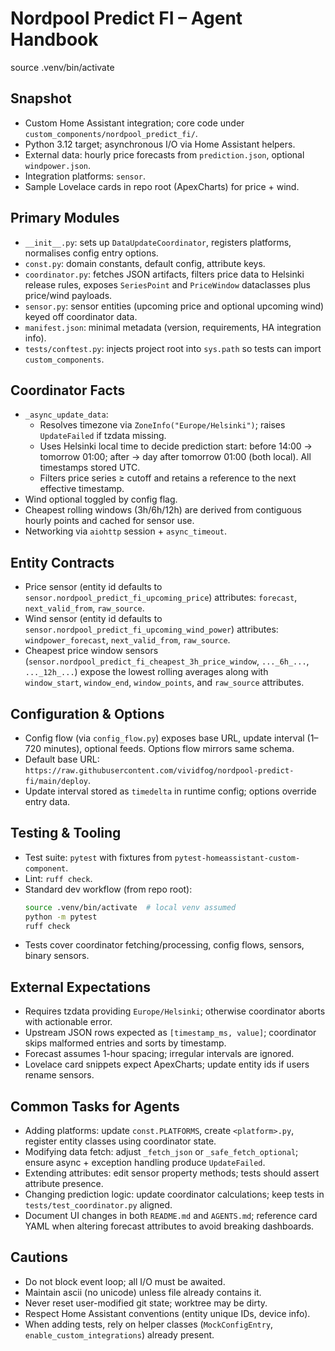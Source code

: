 # Nordpool Predict FI – Agent Handbook

source .venv/bin/activate

## Snapshot
- Custom Home Assistant integration; core code under `custom_components/nordpool_predict_fi/`.
- Python 3.12 target; asynchronous I/O via Home Assistant helpers.
- External data: hourly price forecasts from `prediction.json`, optional `windpower.json`.
- Integration platforms: `sensor`.
- Sample Lovelace cards in repo root (ApexCharts) for price + wind.

## Primary Modules
- `__init__.py`: sets up `DataUpdateCoordinator`, registers platforms, normalises config entry options.
- `const.py`: domain constants, default config, attribute keys.
- `coordinator.py`: fetches JSON artifacts, filters price data to Helsinki release rules, exposes `SeriesPoint` and `PriceWindow` dataclasses plus price/wind payloads.
- `sensor.py`: sensor entities (upcoming price and optional upcoming wind) keyed off coordinator data.
- `manifest.json`: minimal metadata (version, requirements, HA integration info).
- `tests/conftest.py`: injects project root into `sys.path` so tests can import `custom_components`.

## Coordinator Facts
- `_async_update_data`:
  - Resolves timezone via `ZoneInfo("Europe/Helsinki")`; raises `UpdateFailed` if tzdata missing.
  - Uses Helsinki local time to decide prediction start: before 14:00 → tomorrow 01:00; after → day after tomorrow 01:00 (both local). All timestamps stored UTC.
  - Filters price series ≥ cutoff and retains a reference to the next effective timestamp.
- Wind optional toggled by config flag.
- Cheapest rolling windows (3h/6h/12h) are derived from contiguous hourly points and cached for sensor use.
- Networking via `aiohttp` session + `async_timeout`.

## Entity Contracts
- Price sensor (entity id defaults to `sensor.nordpool_predict_fi_upcoming_price`) attributes: `forecast`, `next_valid_from`, `raw_source`.
- Wind sensor (entity id defaults to `sensor.nordpool_predict_fi_upcoming_wind_power`) attributes: `windpower_forecast`, `next_valid_from`, `raw_source`.
- Cheapest price window sensors (`sensor.nordpool_predict_fi_cheapest_3h_price_window`, `..._6h_...`, `..._12h_...`) expose the lowest rolling averages along with `window_start`, `window_end`, `window_points`, and `raw_source` attributes.

## Configuration & Options
- Config flow (via `config_flow.py`) exposes base URL, update interval (1–720 minutes), optional feeds. Options flow mirrors same schema.
- Default base URL: `https://raw.githubusercontent.com/vividfog/nordpool-predict-fi/main/deploy`.
- Update interval stored as `timedelta` in runtime config; options override entry data.

## Testing & Tooling
- Test suite: `pytest` with fixtures from `pytest-homeassistant-custom-component`.
- Lint: `ruff check`.
- Standard dev workflow (from repo root):
  ```bash
  source .venv/bin/activate  # local venv assumed
  python -m pytest
  ruff check
  ```
- Tests cover coordinator fetching/processing, config flows, sensors, binary sensors.

## External Expectations
- Requires tzdata providing `Europe/Helsinki`; otherwise coordinator aborts with actionable error.
- Upstream JSON rows expected as `[timestamp_ms, value]`; coordinator skips malformed entries and sorts by timestamp.
- Forecast assumes 1-hour spacing; irregular intervals are ignored.
- Lovelace card snippets expect ApexCharts; update entity ids if users rename sensors.

## Common Tasks for Agents
- Adding platforms: update `const.PLATFORMS`, create `<platform>.py`, register entity classes using coordinator state.
- Modifying data fetch: adjust `_fetch_json` or `_safe_fetch_optional`; ensure async + exception handling produce `UpdateFailed`.
- Extending attributes: edit sensor property methods; tests should assert attribute presence.
- Changing prediction logic: update coordinator calculations; keep tests in `tests/test_coordinator.py` aligned.
- Document UI changes in both `README.md` and `AGENTS.md`; reference card YAML when altering forecast attributes to avoid breaking dashboards.

## Cautions
- Do not block event loop; all I/O must be awaited.
- Maintain ascii (no unicode) unless file already contains it.
- Never reset user-modified git state; worktree may be dirty.
- Respect Home Assistant conventions (entity unique IDs, device info).
- When adding tests, rely on helper classes (`MockConfigEntry`, `enable_custom_integrations`) already present.

